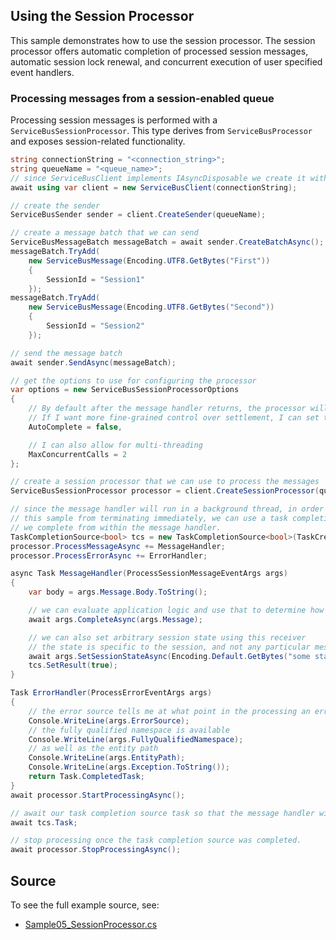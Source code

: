 ## Using the Session Processor

This sample demonstrates how to use the session processor. The session processor offers automatic completion of processed session messages, automatic session lock renewal, and concurrent execution of user specified event handlers.

### Processing messages from a session-enabled queue

Processing session messages is performed with a `ServiceBusSessionProcessor`. This type
derives from `ServiceBusProcessor` and exposes session-related functionality.

```C# Snippet:ServiceBusProcessSessionMessages
string connectionString = "<connection_string>";
string queueName = "<queue_name>";
// since ServiceBusClient implements IAsyncDisposable we create it with "await using"
await using var client = new ServiceBusClient(connectionString);

// create the sender
ServiceBusSender sender = client.CreateSender(queueName);

// create a message batch that we can send
ServiceBusMessageBatch messageBatch = await sender.CreateBatchAsync();
messageBatch.TryAdd(
    new ServiceBusMessage(Encoding.UTF8.GetBytes("First"))
    {
        SessionId = "Session1"
    });
messageBatch.TryAdd(
    new ServiceBusMessage(Encoding.UTF8.GetBytes("Second"))
    {
        SessionId = "Session2"
    });

// send the message batch
await sender.SendAsync(messageBatch);

// get the options to use for configuring the processor
var options = new ServiceBusSessionProcessorOptions
{
    // By default after the message handler returns, the processor will complete the message
    // If I want more fine-grained control over settlement, I can set this to false.
    AutoComplete = false,

    // I can also allow for multi-threading
    MaxConcurrentCalls = 2
};

// create a session processor that we can use to process the messages
ServiceBusSessionProcessor processor = client.CreateSessionProcessor(queueName, options);

// since the message handler will run in a background thread, in order to prevent
// this sample from terminating immediately, we can use a task completion source that
// we complete from within the message handler.
TaskCompletionSource<bool> tcs = new TaskCompletionSource<bool>(TaskCreationOptions.RunContinuationsAsynchronously);
processor.ProcessMessageAsync += MessageHandler;
processor.ProcessErrorAsync += ErrorHandler;

async Task MessageHandler(ProcessSessionMessageEventArgs args)
{
    var body = args.Message.Body.ToString();

    // we can evaluate application logic and use that to determine how to settle the message.
    await args.CompleteAsync(args.Message);

    // we can also set arbitrary session state using this receiver
    // the state is specific to the session, and not any particular message
    await args.SetSessionStateAsync(Encoding.Default.GetBytes("some state"));
    tcs.SetResult(true);
}

Task ErrorHandler(ProcessErrorEventArgs args)
{
    // the error source tells me at what point in the processing an error occurred
    Console.WriteLine(args.ErrorSource);
    // the fully qualified namespace is available
    Console.WriteLine(args.FullyQualifiedNamespace);
    // as well as the entity path
    Console.WriteLine(args.EntityPath);
    Console.WriteLine(args.Exception.ToString());
    return Task.CompletedTask;
}
await processor.StartProcessingAsync();

// await our task completion source task so that the message handler will be invoked at least once.
await tcs.Task;

// stop processing once the task completion source was completed.
await processor.StopProcessingAsync();
```

## Source

To see the full example source, see:

* [Sample05_SessionProcessor.cs](../tests/Samples/Sample05_SessionProcessor.cs)
